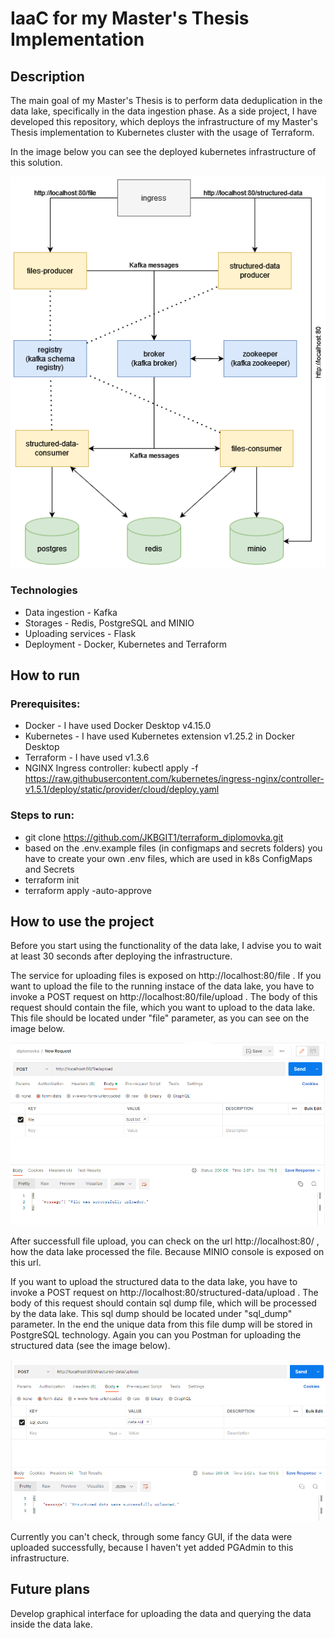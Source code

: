 # IaaC for my Master's Thesis Implementation

## Description
The main goal of my Master's Thesis is to perform data deduplication in the data lake, specifically in the data ingestion phase. As a side project, I have developed this repository, which deploys the infrastructure of my Master's Thesis implementation to Kubernetes cluster with the usage of Terraform.

In the image below you can see the deployed kubernetes infrastructure of this solution.

![Kubernetes infrastructure of this solution](https://github.com/JKBGIT1/terraform_diplomovka/blob/main/imgs/k8s_infrastructure.png)

### Technologies
* Data ingestion - Kafka
* Storages - Redis, PostgreSQL and MINIO
* Uploading services - Flask
* Deployment - Docker, Kubernetes and Terraform

## How to run
### Prerequisites:
* Docker - I have used Docker Desktop v4.15.0
* Kubernetes - I have used Kubernetes extension v1.25.2 in Docker Desktop
* Terraform - I have used v1.3.6
* NGINX Ingress controller: kubectl apply -f https://raw.githubusercontent.com/kubernetes/ingress-nginx/controller-v1.5.1/deploy/static/provider/cloud/deploy.yaml

### Steps to run:
* git clone https://github.com/JKBGIT1/terraform_diplomovka.git
* based on the .env.example files (in configmaps and secrets folders) you have to create your own .env files, which are used in k8s ConfigMaps and Secrets
* terraform init
* terraform apply -auto-approve

## How to use the project
Before you start using the functionality of the data lake, I advise you to wait at least 30 seconds after deploying the infrastructure.

The service for uploading files is exposed on http://localhost:80/file . If you want to upload the file to the running instace of the data lake, you have to invoke a POST request on http://localhost:80/file/upload . 
The body of this request should contain the file, which you want to upload to the data lake. This file should be located under "file" parameter, as you can see on the image below.

![Uploading file to the data lake with Postman](https://github.com/JKBGIT1/terraform_diplomovka/blob/main/imgs/upload_file.png)

After successfull file upload, you can check on the url http://localhost:80/ , how the data lake processed the file. Because MINIO console is exposed on this url.

If you want to upload the structured data to the data lake, you have to invoke a POST request on http://localhost:80/structured-data/upload .
The body of this request should contain sql dump file, which will be processed by the data lake. This sql dump should be located under "sql_dump" parameter. In the end the unique data from this file dump will be stored in PostgreSQL technology. Again you can you Postman for uploading the structured data (see the image below).

![Uploading structured data to the data lake with Postman](https://github.com/JKBGIT1/terraform_diplomovka/blob/main/imgs/structured_data_upload.png)

Currently you can't check, through some fancy GUI, if the data were uploaded successfully, because I haven't yet added PGAdmin to this infrastructure.

## Future plans
Develop graphical interface for uploading the data and querying the data inside the data lake.
